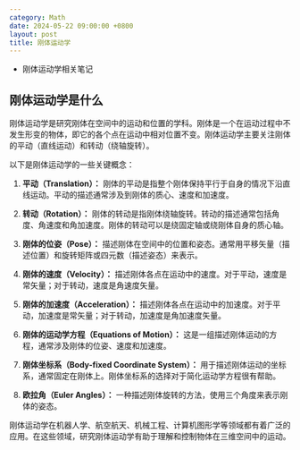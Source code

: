 ```yaml
---
category: Math
date: 2024-05-22 09:00:00 +0800
layout: post
title: 刚体运动学
---
```


+ 刚体运动学相关笔记

## 刚体运动学是什么

刚体运动学是研究刚体在空间中的运动和位置的学科。刚体是一个在运动过程中不发生形变的物体，即它的各个点在运动中相对位置不变。刚体运动学主要关注刚体的平动（直线运动）和转动（绕轴旋转）。

以下是刚体运动学的一些关键概念：

1. **平动（Translation）：** 刚体的平动是指整个刚体保持平行于自身的情况下沿直线运动。平动的描述通常涉及到刚体的质心、速度和加速度。

2. **转动（Rotation）：** 刚体的转动是指刚体绕轴旋转。转动的描述通常包括角度、角速度和角加速度。刚体的转动可以是绕固定轴或绕刚体自身的质心轴。

3. **刚体的位姿（Pose）：** 描述刚体在空间中的位置和姿态。通常用平移矢量（描述位置）和旋转矩阵或四元数（描述姿态）来表示。

4. **刚体的速度（Velocity）：** 描述刚体各点在运动中的速度。对于平动，速度是常矢量；对于转动，速度是角速度矢量。

5. **刚体的加速度（Acceleration）：** 描述刚体各点在运动中的加速度。对于平动，加速度是常矢量；对于转动，加速度是角加速度矢量。

6. **刚体的运动学方程（Equations of Motion）：** 这是一组描述刚体运动的方程，通常涉及刚体的位姿、速度和加速度。

7. **刚体坐标系（Body-fixed Coordinate System）：** 用于描述刚体运动的坐标系，通常固定在刚体上。刚体坐标系的选择对于简化运动学方程很有帮助。

8. **欧拉角（Euler Angles）：** 一种描述刚体旋转的方法，使用三个角度来表示刚体的姿态。

刚体运动学在机器人学、航空航天、机械工程、计算机图形学等领域都有着广泛的应用。在这些领域，研究刚体运动学有助于理解和控制物体在三维空间中的运动。